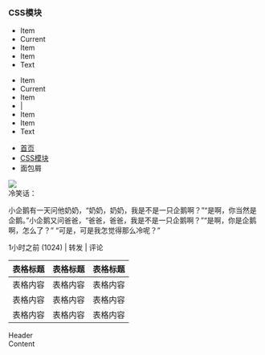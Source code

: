 ### CSS模块

<p>
<ul class="m-navbar">
    <li><a>Item</a></li>
    <li class="z-crt"><a>Current</a></li>
    <li><a>Item</a></li>
    <li><a>Item</a></li>
    <li><span>Text</span></li>
</ul>
</p>
<p>
<ul class="m-toolbar">
    <li><a>Item</a></li>
    <li class="z-crt"><a>Current</a></li>
    <li><a>Item</a></li>
    <li class="toolbar_divider">|</li>
    <li><a>Item</a></li>
    <li><a>Item</a></li>
   <li><span>Text</span></li>
</ul>
</p>
<p>
<ul class="m-crumb">
    <li><a href="#">首页</a></li>
    <li><a href="#">CSS模块</a></li>
    <li>面包屑</li>
</ul>
</p>
<p>
<div class="m-comment">
    <a class="comment_sd"><img src="../img/placeholder-avatar.svg"></a>
    <div class="comment_mn">
        <div class="comment_hd"><a>冷笑话：</a></div>
        <div class="comment_bd">
            <p>小企鹅有一天问他奶奶，“奶奶，奶奶，我是不是一只企鹅啊？”“是啊，你当然是企鹅。”小企鹅又问爸爸，“爸爸，爸爸，我是不是一只企鹅啊？”“是啊，你是企鹅啊，怎么了？” “可是，可是我怎觉得那么冷呢？”</p>
        </div>
        <div class="comment_ft">
            <span class="comment_time">1小时之前</span>
            <span class="comment_actions">
                <a><i class="u-icon u-icon-thumbs-o-up"></i>(1024)</a> |
                <a>转发</a> |
                <a>评论</a>
            </span>
        </div>
    </div>
</div>
</p>
<p>
<table class="m-table m-table-striped m-table-hover">
    <thead>
        <tr><th>表格标题</th><th>表格标题</th><th>表格标题</th></tr>
    </thead>
    <tbody>
        <tr><td>表格内容</td><td>表格内容</td><td>表格内容</td></tr>
        <tr><td>表格内容</td><td>表格内容</td><td>表格内容</td></tr>
        <tr><td>表格内容</td><td>表格内容</td><td>表格内容</td></tr>
    </tbody>
</table>
</p>
<p>
<div class="m-panel">
    <div class="panel_hd">Header</div>
    <div class="panel_bd">Content</div>
</div>
</p>